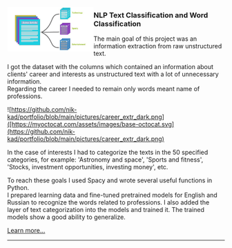 <p>
  <img width=200" align='left' src="https://github.com/nik-kad/portfolio/blob/main/pictures/text_classification.jpg">
</p>

### NLP Text Classification and Word Classification


The main goal of this project was an information extraction from raw unstructured text.

I got the dataset with the columns which contained an information about clients' career and interests as unstructured text with a lot of unnecessary information.  
Regarding the career I needed to remain only words meant name of professions.

![https://github.com/nik-kad/portfolio/blob/main/pictures/career_extr_dark.png]([https://myoctocat.com/assets/images/base-octocat.svg](https://github.com/nik-kad/portfolio/blob/main/pictures/career_extr_dark.png)


In the case of interests I had to categorize the texts in the 50 specified categories, for example: 'Astronomy and space', 'Sports and fitness', 'Stocks, investment opportunities, investing money', etc.

To reach these goals I used Spacy and wrote several useful functions in Python.  
I prepared learning data and fine-tuned pretrained models for English and Russian to recognize the words related to professions.
I also added the layer of text categorization into the models and trained it.
The trained models show a good ability to generalize.

[Learn more...](https://github.com/nik-kad/portfolio/blob/main/pictures/text_classification.jpg)

---

